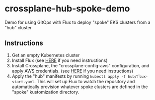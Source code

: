 # crossplane-hub-spoke-demo
Demo for using GitOps with Flux to deploy "spoke" EKS clusters from a "hub" cluster

## Instructions

1. Get an empty Kubernetes cluster
1. Install Flux (see [HERE](https://fluxcd.io/flux/get-started/) if you need instructions)
1. Install Crossplane, the "crossplane-config-aws" configuration, and apply AWS credentials. (see [HERE](https://github.com/defenseunicorns/crossplane-config-aws#getting-started) if you need instructions)
1. Apply the "hub" manifests by running `kubectl apply -f hub/flux-start.yaml`. This will set up Flux to watch the repository and automatically provision whatever spoke clusters are defined in the "spoke" kustomization directory.